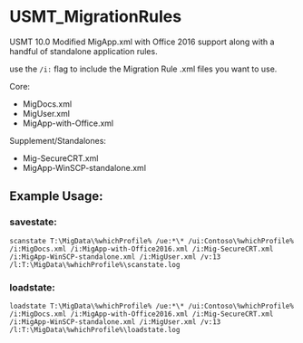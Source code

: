 # USMT_MigrationRules
USMT 10.0 Modified MigApp.xml with Office 2016 support along with a handful of standalone application rules.

use the `/i:` flag to include the Migration Rule .xml files you want to use.

Core:
- MigDocs.xml
- MigUser.xml
- MigApp-with-Office.xml

Supplement/Standalones:
- Mig-SecureCRT.xml
- MigApp-WinSCP-standalone.xml

## Example Usage:
### savestate:
`scanstate T:\MigData\%whichProfile% /ue:*\* /ui:Contoso\%whichProfile% /i:MigDocs.xml /i:MigApp-with-Office2016.xml /i:Mig-SecureCRT.xml /i:MigApp-WinSCP-standalone.xml /i:MigUser.xml /v:13 /l:T:\MigData\%whichProfile%\scanstate.log`

### loadstate:
`loadstate T:\MigData\%whichProfile% /ue:*\* /ui:Contoso\%whichProfile% /i:MigDocs.xml /i:MigApp-with-Office2016.xml /i:Mig-SecureCRT.xml /i:MigApp-WinSCP-standalone.xml /i:MigUser.xml /v:13 /l:T:\MigData\%whichProfile%\loadstate.log`
